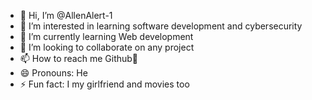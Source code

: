- 👋 Hi, I’m @AllenAlert-1
- 👀 I’m interested in learning software development and cybersecurity
- 🌱 I’m currently learning Web development
- 💞️ I’m looking to collaborate on any project
- 📫 How to reach me Github🌚
- 😄 Pronouns: He
- ⚡ Fun fact: I my girlfriend and movies too

<!---
AllenAlert-1/AllenAlert-1 is a ✨ special ✨ repository because its `README.md` (this file) appears on your GitHub profile.
You can click the Preview link to take a look at your changes.
--->
